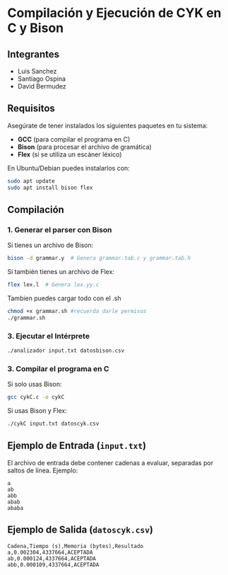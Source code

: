 # Compilación y Ejecución de CYK en C y Bison
 ## Integrantes
 - Luis Sanchez
 - Santiago Ospina
 - David Bermudez
## Requisitos

Asegúrate de tener instalados los siguientes paquetes en tu sistema:

- **GCC** (para compilar el programa en C)
- **Bison** (para procesar el archivo de gramática)
- **Flex** (si se utiliza un escáner léxico)

En Ubuntu/Debian puedes instalarlos con:
```bash
sudo apt update
sudo apt install bison flex
```

## Compilación

### 1. Generar el parser con Bison
Si tienes un archivo de Bison:
```bash
bison -d grammar.y  # Genera grammar.tab.c y grammar.tab.h
```

Si también tienes un archivo de Flex:
```bash
flex lex.l  # Genera lex.yy.c
```

Tambien puedes cargar todo con el .sh
```sh
chmod +x grammar.sh #recuerda darle permisos
./grammar.sh
```

### 3. Ejecutar el Intérprete  
```sh
./analizador input.txt datosbison.csv
```

### 3. Compilar el programa en C
Si solo usas Bison:
```bash
gcc cykC.c -o cykC
```

Si usas Bison y Flex:
```bash
./cykC input.txt datoscyk.csv
```


## Ejemplo de Entrada (`input.txt`)
El archivo de entrada debe contener cadenas a evaluar, separadas por saltos de línea. Ejemplo:
```
a
ab
abb
abab
ababa
```

## Ejemplo de Salida (`datoscyk.csv`)
```
Cadena,Tiempo (s),Memoria (bytes),Resultado
a,0.002304,4337664,ACEPTADA
ab,0.000124,4337664,ACEPTADA
abb,0.000109,4337664,ACEPTADA
```

